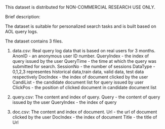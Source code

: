 This dataset is distributed for NON-COMMERCIAL RESEARCH USE ONLY. 

Brief description:

The dataset is suitable for personalized search tasks and is built based on AOL query logs.

The dataset contains 3 files.
1. data.csv:  Real query log data that is based on real users for 3 months.
        AnonID - an anonymous user ID number.
        QueryIndex  - the index of  query issued by the user
        QueryTime - the time at which the query was submitted for search.
        SessionNo - the number of sessions
        DataType - 0,1,2,3 representes historical data,train data, valid data, test data respectively
        DocIndex - the index of document clicked by the user
        CandiList - the candidate document list for query issued by user 
        ClickPos - the position of clicked document in candidate document list

2. query.csv: The content and index of query.
        Query - the content of query issued by the user
        QueryIndex - the index of query

3. doc.csv: The content and index of document.
        Url - the url of document clicked by the user
        DocIndex - the index of document
        Title - the title of Url
